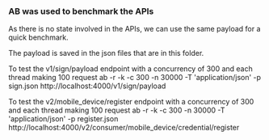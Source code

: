 ### AB was used to benchmark the APIs

As there is no state involved in the APIs, we can use the same payload for a quick benchmark.

The payload is saved in the json files that are in this folder.

To test the v1/sign/payload endpoint with a concurrency of 300 and each thread making 100 request
ab -r -k -c 300 -n 30000 -T 'application/json' -p sign.json  http://localhost:4000/v1/sign/payload

To test the v2/mobile_device/register endpoint with a concurrency of 300 and each thread making 100 request
ab -r -k -c 300 -n 30000 -T 'application/json' -p register.json  http://localhost:4000/v2/consumer/mobile_device/credential/register